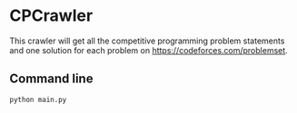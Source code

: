 # CPCrawler
This crawler will get all the competitive programming problem statements and one solution for each problem on https://codeforces.com/problemset.
## Command line
```bash
python main.py
```


